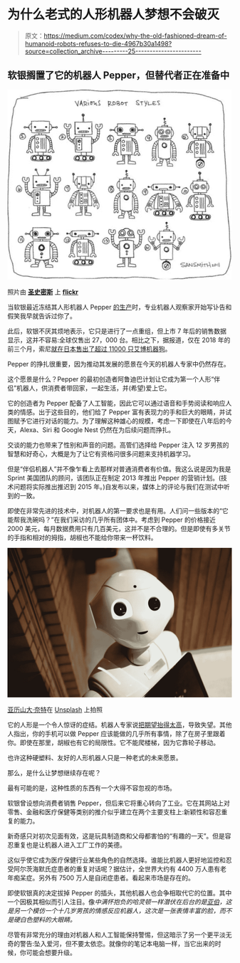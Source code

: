 # 为什么老式的人形机器人梦想不会破灭

> 原文：<https://medium.com/codex/why-the-old-fashioned-dream-of-humanoid-robots-refuses-to-die-4967b30a1498?source=collection_archive---------25----------------------->

## 软银搁置了它的机器人 Pepper，但替代者正在准备中

![](img/c1ceafbf8e1df58596013f7a12a2a882.png)

照片由 [**圣史密斯**](https://www.flickr.com/photos/sanasaurus/) 上 [**flickr**](https://www.flickr.com/photos/sanasaurus/5554662440/)

当软银最近冻结其人形机器人 Pepper [的生产](https://www.reuters.com/technology/exclusive-softbank-shrinks-robotics-business-stops-pepper-production-sources-2021-06-28/)时，专业机器人观察家开始写讣告和假笑我早就告诉过你了。

此后，软银不厌其烦地表示，它只是进行了一点重组，但上市 7 年后的销售数据显示，这并不容易:全球仅售出 27，000 台。相比之下，据报道，仅在 2018 年的前三个月，索尼[就在日本售出了超过 11000 只艾博机器狗](https://www.japantimes.co.jp/news/2018/05/07/business/tech/sales-sonys-new-aibo-robot-dog-off-solid-start/)。

Pepper 的挣扎很重要，因为推动其发展的愿景在今天的机器人专家中仍然存在。

这个愿景是什么？Pepper 的最初创造者阿鲁迪巴计划让它成为第一个人形“伴侣”机器人，供消费者带回家，一起生活，并(希望)爱上它。

它的创造者为 Pepper 配备了人工智能，因此它可以通过语音和手势阅读和响应人类的情感。出于这些目的，他们给了 Pepper 富有表现力的手和巨大的眼睛，并试图赋予它进行对话的能力。为了理解这种雄心的规模，考虑一下即使在八年后的今天，Alexa、Siri 和 Google Nest 仍然在为后续问题而挣扎。

交谈的能力也带来了性别和声音的问题。高管们选择给 Pepper 注入 12 岁男孩的智慧和好奇心，大概是为了让它有资格问很多问题来支持机器学习。

但是“伴侣机器人”并不像乍看上去那样对普通消费者有价值。我这么说是因为我是 Sprint 美国团队的顾问，该团队正在制定 2013 年推出 Pepper 的营销计划。(技术问题将实际推出推迟到 2015 年。)自发布以来，媒体上的评论与我们在测试中听到的一致。

即使在非常先进的技术中，对机器人的第一要求也是有用。人们问一些版本的“它能帮我洗碗吗？”在我们采访的几乎所有团体中。考虑到 Pepper 的价格接近 2000 美元，每月数据费用只有几百美元，这并不是不合理的。但是即使有多关节的手指和相对的拇指，胡椒也不能给你带来一杯饮料。

![](img/b9416c5d8cf9662ed9287ad7745dd643.png)

[亚历山大·奈特](https://unsplash.com/@agk42?utm_source=unsplash&utm_medium=referral&utm_content=creditCopyText)在 [Unsplash](https://unsplash.com/s/photos/pepper-robot?utm_source=unsplash&utm_medium=referral&utm_content=creditCopyText) 上拍照

它的人形是一个令人惊讶的症结。机器人专家说[把期望抬得太高](https://www.wsj.com/articles/humanoid-robot-softbank-jobs-pepper-olympics-11626187461?mod=trending_now_news_3)，导致失望。其他人指出，你的手机可以做 Pepper 应该能做的几乎所有事情，除了在房子里跟着你。即使在那里，胡椒也有它的局限性。它不能爬楼梯，因为它靠轮子移动。

也许这种硬塑料、友好的人形机器人只是一种老式的未来愿景。

那么，是什么让梦想继续存在呢？

最有可能的是，这种性质的东西有一个大得不容忽视的市场。

软银曾设想向消费者销售 Pepper，但后来它将重心转向了工业。它在其网站上对零售、金融和医疗保健等类别的推介似乎建立在两个主要支柱上:新颖性和容忍重复的能力。

新奇感只对初次见面有效，这是玩具制造商和父母都害怕的“有趣的一天”。但是容忍重复也是让机器人进入工厂工作的美德。

这似乎使它成为医疗保健行业某些角色的自然选择。谁能比机器人更好地监控和忍受阿尔茨海默氏症患者的重复对话呢？据估计，全世界大约有 4400 万人患有老年痴呆症。另外有 7500 万人是自闭症患者。看起来市场是存在的。

即使软银真的决定拔掉 Pepper 的插头，其他机器人也会争相取代它的位置。其中一个因极其相似而引人注目。像*中满怀抱负的哈灵顿一样潜伏在后台的是[亚伯](https://www.euronews.com/next/2021/06/10/a-real-boy-abel-the-12-year-old-child-robot-is-coded-to-read-your-emotions)，这是另一个模仿一个十几岁男孩的情感反应机器人，这次是一张表情丰富的脸，而不是硬白色塑料的大眼睛。*

尽管有非常充分的理由对机器人和人工智能保持警惕，但这暗示了另一个更平淡无奇的警告:坠入爱河，但不要太依恋。就像你的笔记本电脑一样，当它出来的时候，你可能会想要升级。